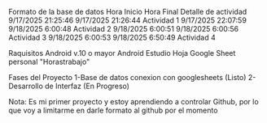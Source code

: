 
Formato de la base de datos
Hora Inicio	Hora Final	Detalle de actividad
9/17/2025 21:25:46	9/17/2025 21:26:44	Actividad 1
9/17/2025 22:07:59	9/18/2025 6:00:48	Actividad 2
9/18/2025 6:00:51	9/18/2025 6:00:56	Actividad 3
9/18/2025 6:00:53	9/18/2025 6:50:49	Actividad 4


Raquisitos
Android v.10 o mayor
Android Estudio
Hoja Google Sheet personal "Horastrabajo"

Fases del Proyecto
1-Base de datos conexion con googlesheets (Listo)
2-Desarrollo de Interfaz (En Progreso)

Nota: Es mi primer proyecto y estoy aprendiendo a controlar Github, por lo que voy a limitarme en darle formato al github por el momento
